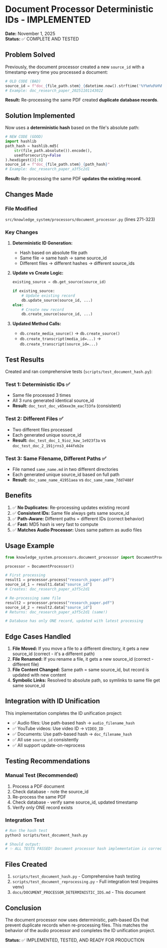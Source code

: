 # Document Processor Deterministic IDs - IMPLEMENTED

**Date:** November 1, 2025  
**Status:** ✅ COMPLETE AND TESTED

## Problem Solved

Previously, the document processor created a new `source_id` with a timestamp every time you processed a document:

```python
# OLD CODE (BAD)
source_id = f"doc_{file_path.stem}_{datetime.now().strftime('%Y%m%d%H%M%S')}"
# Example: doc_research_paper_20251101143022
```

**Result:** Re-processing the same PDF created **duplicate database records**.

## Solution Implemented

Now uses a **deterministic hash** based on the file's absolute path:

```python
# NEW CODE (GOOD)
import hashlib
path_hash = hashlib.md5(
    str(file_path.absolute()).encode(), 
    usedforsecurity=False
).hexdigest()[:8]
source_id = f"doc_{file_path.stem}_{path_hash}"
# Example: doc_research_paper_a3f5c2d1
```

**Result:** Re-processing the same PDF **updates the existing record**.

## Changes Made

### File Modified
`src/knowledge_system/processors/document_processor.py` (lines 271-323)

### Key Changes

1. **Deterministic ID Generation:**
   - Hash based on absolute file path
   - Same file → same hash → same source_id
   - Different files → different hashes → different source_ids

2. **Update vs Create Logic:**
   ```python
   existing_source = db.get_source(source_id)
   
   if existing_source:
       # Update existing record
       db.update_source(source_id, ...)
   else:
       # Create new record
       db.create_source(source_id, ...)
   ```

3. **Updated Method Calls:**
   - `db.create_media_source()` → `db.create_source()`
   - `db.create_transcript(media_id=...)` → `db.create_transcript(source_id=...)`

## Test Results

Created and ran comprehensive tests (`scripts/test_document_hash.py`):

### Test 1: Deterministic IDs ✅
- Same file processed 3 times
- All 3 runs generated identical source_id
- **Result:** `doc_test_doc_v65mxe3m_eac733fa` (consistent)

### Test 2: Different Files ✅
- Two different files processed
- Each generated unique source_id
- **Result:** `doc_test_doc_1_9ioz_kaw_1e923f3a` vs `doc_test_doc_2_191jrns3_444feb2e`

### Test 3: Same Filename, Different Paths ✅
- File named `same_name.md` in two different directories
- Each generated unique source_id based on full path
- **Result:** `doc_same_name_41951aea` vs `doc_same_name_7dd7488f`

## Benefits

1. ✅ **No Duplicates:** Re-processing updates existing record
2. ✅ **Consistent IDs:** Same file always gets same source_id
3. ✅ **Path-Aware:** Different paths = different IDs (correct behavior)
4. ✅ **Fast:** MD5 hash is very fast to compute
5. ✅ **Matches Audio Processor:** Uses same pattern as audio files

## Usage Example

```python
from knowledge_system.processors.document_processor import DocumentProcessor

processor = DocumentProcessor()

# First processing
result1 = processor.process("research_paper.pdf")
source_id_1 = result1.data["source_id"]
# Creates: doc_research_paper_a3f5c2d1

# Re-processing same file
result2 = processor.process("research_paper.pdf")
source_id_2 = result2.data["source_id"]
# Returns: doc_research_paper_a3f5c2d1 (same!)

# Database has only ONE record, updated with latest processing
```

## Edge Cases Handled

1. **File Moved:** If you move a file to a different directory, it gets a new source_id (correct - it's a different path)
2. **File Renamed:** If you rename a file, it gets a new source_id (correct - different file)
3. **File Content Changed:** Same path = same source_id, but record is updated with new content
4. **Symbolic Links:** Resolved to absolute path, so symlinks to same file get same source_id

## Integration with ID Unification

This implementation completes the ID unification project:

- ✅ Audio files: Use path-based hash → `audio_filename_hash`
- ✅ YouTube videos: Use video ID → `VIDEO_ID`
- ✅ Documents: Use path-based hash → `doc_filename_hash`
- ✅ All use `source_id` consistently
- ✅ All support update-on-reprocess

## Testing Recommendations

### Manual Test (Recommended)
1. Process a PDF document
2. Check database - note the source_id
3. Re-process the same PDF
4. Check database - verify same source_id, updated timestamp
5. Verify only ONE record exists

### Integration Test
```bash
# Run the hash test
python3 scripts/test_document_hash.py

# Should output:
# ✨ ALL TESTS PASSED! Document processor hash implementation is correct.
```

## Files Created

1. `scripts/test_document_hash.py` - Comprehensive hash testing
2. `scripts/test_document_reprocessing.py` - Full integration test (requires venv)
3. `docs/DOCUMENT_PROCESSOR_DETERMINISTIC_IDS.md` - This document

## Conclusion

The document processor now uses deterministic, path-based IDs that prevent duplicate records when re-processing files. This matches the behavior of the audio processor and completes the ID unification project.

**Status:** ✅ IMPLEMENTED, TESTED, AND READY FOR PRODUCTION

